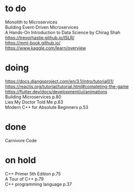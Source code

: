 # to do
Monolith to Microservices  
Building Event-Driven Microservices  
A Hands-On Introduction to Data Science by Chirag Shah  
https://trevorhastie.github.io/ISLR/  
https://mml-book.github.io/  
https://www.kaggle.com/learn/overview  
# doing
https://docs.djangoproject.com/en/3.1/intro/tutorial01/  
https://reactjs.org/tutorial/tutorial.html#completing-the-game  
https://flutter.dev/docs/development/ui/animations    
Building Microservices p.80    
Lies My Doctor Told Me p.63  
Modern C++ for Absolute Beginners p.53  
# done
Carnivore Code  
# on hold
C++ Primer 5th Edition p.75  
A Tour of C++ p.79  
C++ programming language p.37  

